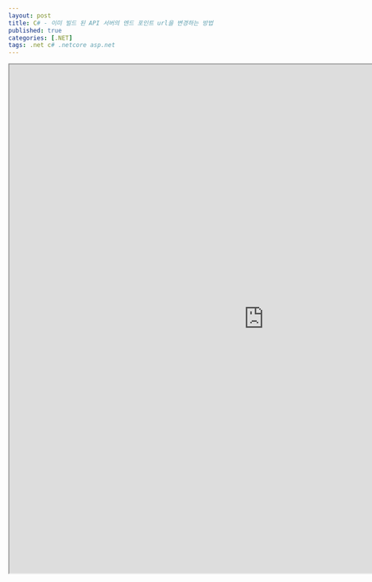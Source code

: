 ```yaml
---
layout: post
title: C# - 이미 빌드 된 API 서버의 엔드 포인트 url을 변경하는 방법
published: true
categories: [.NET]
tags: .net c# .netcore asp.net
---  
```

<iframe width="1024" height="1024" src="https://docs.google.com/document/d/e/2PACX-1vRhHebXWTa1OOY60NT3T0ZRkr8NMNRIuFADhVZIknSs_YsnlYTz7FObkexo9x1iNfoQID31-hVxiwTB/pub?embedded=true"></iframe>     
   